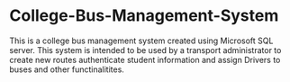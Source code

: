 # College-Bus-Management-System
This is a college bus management system created using Microsoft SQL server. This system is intended to be used by a transport administrator to create new routes authenticate student information and assign Drivers to buses and other functinalitites.
